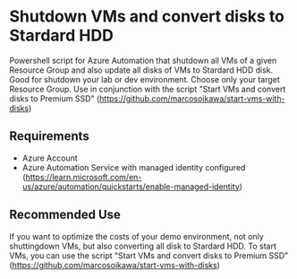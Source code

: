 # Shutdown VMs and convert disks to Stardard HDD
Powershell script for Azure Automation that shutdown all VMs of a given Resource Group and also update all disks of VMs to Stardard HDD disk. Good for shutdown your lab or dev environment. Choose only your target Resource Group. 
Use in conjunction with the script "Start VMs and convert disks to Premium SSD" (https://github.com/marcosoikawa/start-vms-with-disks)

## Requirements

- Azure Account
- Azure Automation Service with managed identity configured (https://learn.microsoft.com/en-us/azure/automation/quickstarts/enable-managed-identity)


## Recommended Use

If you want to optimize the costs of your demo environment, not only shuttingdown VMs, but also converting all disk to Stardard HDD.
To start VMs, you can use the script "Start VMs and convert disks to Premium SSD" (https://github.com/marcosoikawa/start-vms-with-disks)